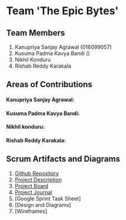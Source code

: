 # Team 'The Epic Bytes'
## Team Members
1.  Kanupriya Sanjay Agrawal (016099057)
2.  Kusuma Padma Kavya Bandi ()
3.  Nikhil Konduru
4.  Rishab Reddy Karakala
    
## Areas of Contributions
#### Kanupriya Sanjay Agrawal:
#### Kusuma Padma Kavya Bandi:
#### Nikhil konduru:
#### Rishab Reddy Karakala:

## Scrum Artifacts and Diagrams
1. [Github Repository](https://github.com/gopinathsjsu/team-project-epic-bytes)
2. [Project Description]()
2. [Project Board](https://github.com/gopinathsjsu/team-project-epic-bytes/projects/1?fullscreen=true)
3. [Project Journal](https://docs.google.com/spreadsheets/d/15M5PeLs3XdQYNBMGUXqGygoVSTw7Rdw4FuGXJJHfMp8/edit#gid=0)
4. [Google Sprint Task Sheet]
5. [Design and Diagrams]
6. [Wireframes]
